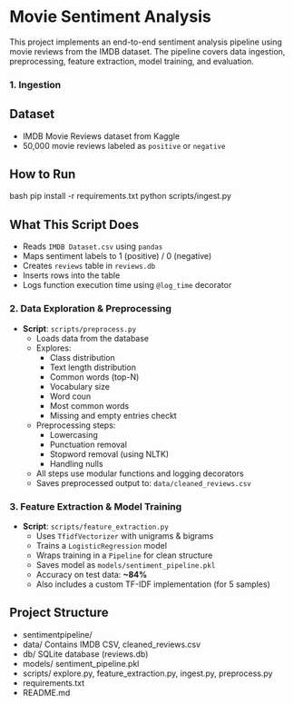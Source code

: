 # Movie Sentiment Analysis  
This project implements an end-to-end sentiment analysis pipeline using movie reviews from the IMDB dataset. The pipeline covers data ingestion, preprocessing, feature extraction, model training, and evaluation.

### 1. Ingestion
## Dataset
- IMDB Movie Reviews dataset from Kaggle
- 50,000 movie reviews labeled as `positive` or `negative`

## How to Run
bash
pip install -r requirements.txt
python scripts/ingest.py

## What This Script Does
- Reads `IMDB Dataset.csv` using `pandas`
- Maps sentiment labels to 1 (positive) / 0 (negative)
- Creates `reviews` table in `reviews.db`
- Inserts rows into the table
- Logs function execution time using `@log_time` decorator


### 2. Data Exploration & Preprocessing
- **Script**: `scripts/preprocess.py`
    - Loads data from the database
    - Explores:
        - Class distribution
        - Text length distribution
        - Common words (top-N)
        - Vocabulary size
        - Word coun
        - Most common words
        - Missing and empty entries checkt
    - Preprocessing steps:
        - Lowercasing
        - Punctuation removal
        - Stopword removal (using NLTK)
        - Handling nulls
    - All steps use modular functions and logging decorators
    - Saves preprocessed output to: `data/cleaned_reviews.csv`

### 3. Feature Extraction & Model Training
- **Script**: `scripts/feature_extraction.py`
    - Uses `TfidfVectorizer` with unigrams & bigrams
    - Trains a `LogisticRegression` model
    - Wraps training in a `Pipeline` for clean structure
    - Saves model as `models/sentiment_pipeline.pkl`
    - Accuracy on test data: **~84%**
    - Also includes a custom TF-IDF implementation (for 5 samples)

## Project Structure
- sentimentpipeline/
- data/ Contains IMDB CSV, cleaned_reviews.csv 
- db/ SQLite database (reviews.db)
- models/ sentiment_pipeline.pkl
- scripts/ explore.py, feature_extraction.py, ingest.py, preprocess.py
- requirements.txt
- README.md


